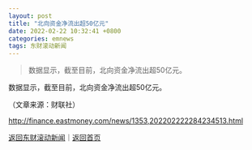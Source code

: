 ```yaml
---
layout: post
title: "北向资金净流出超50亿元"
date: 2022-02-22 10:32:41 +0800
categories: emnews
tags: 东财滚动新闻
---
```

> 数据显示，截至目前，北向资金净流出超50亿元。

<p>数据显示，截至目前，北向资金净流出超50亿元。</p><p class="em_media">（文章来源：财联社）</p>

<http://finance.eastmoney.com/news/1353,202202222284234513.html>

[返回东财滚动新闻](//finews.withounder.com/emnews/)｜[返回首页](//finews.withounder.com/)